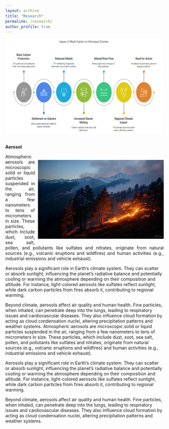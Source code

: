 ```yaml
---
layout: archive
title: "Research"
permalink: /research/
author_profile: true
---
```


<img src="/images/research.png" alt="Research" style="width:500px;height:300px;">

<br>
<br>

<b>Aerosol</b>
<img src="/images/Forest_Fire_Himalaya.jpg" alt="Forest fire in Himalaya" width="400" height="250" align="right" style="margin-left: 10px; margin-right: 0px; margin-top: 50px; margin-bottom: 10px;">
<p style="text-align: justify;">Atmospheric aerosols are microscopic solid or liquid particles suspended in the air, ranging from a few nanometers to tens of micrometers in size. These particles, which include dust, soot, sea salt, pollen, and pollutants like sulfates and nitrates, originate from natural sources (e.g., volcanic eruptions and wildfires) and human activities (e.g., industrial emissions and vehicle exhaust).

Aerosols play a significant role in Earth’s climate system. They can scatter or absorb sunlight, influencing the planet’s radiative balance and potentially cooling or warming the atmosphere depending on their composition and altitude. For instance, light-colored aerosols like sulfates reflect sunlight, while dark carbon particles from fires absorb it, contributing to regional warming.

Beyond climate, aerosols affect air quality and human health. Fine particles, when inhaled, can penetrate deep into the lungs, leading to respiratory issues and cardiovascular diseases. They also influence cloud formation by acting as cloud condensation nuclei, altering precipitation patterns and weather systems. Atmospheric aerosols are microscopic solid or liquid particles suspended in the air, ranging from a few nanometers to tens of micrometers in size. These particles, which include dust, soot, sea salt, pollen, and pollutants like sulfates and nitrates, originate from natural sources (e.g., volcanic eruptions and wildfires) and human activities (e.g., industrial emissions and vehicle exhaust).

Aerosols play a significant role in Earth’s climate system. They can scatter or absorb sunlight, influencing the planet’s radiative balance and potentially cooling or warming the atmosphere depending on their composition and altitude. For instance, light-colored aerosols like sulfates reflect sunlight, while dark carbon particles from fires absorb it, contributing to regional warming.

Beyond climate, aerosols affect air quality and human health. Fine particles, when inhaled, can penetrate deep into the lungs, leading to respiratory issues and cardiovascular diseases. They also influence cloud formation by acting as cloud condensation nuclei, altering precipitation patterns and weather systems.</p>





